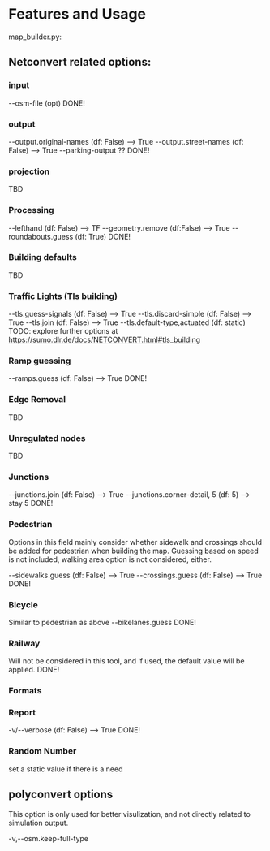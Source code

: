 # Features and Usage

map_builder.py:

## Netconvert related options:

### input
--osm-file (opt)
DONE!

### output
--output.original-names (df: False) --> True
--output.street-names (df: False) --> True
--parking-output ??
DONE!

### projection
TBD

### Processing
--lefthand (df: False)  --> TF
--geometry.remove (df:False) --> True
--roundabouts.guess (df: True)
DONE!

### Building defaults
TBD

### Traffic Lights (Tls building)
--tls.guess-signals (df: False) --> True
--tls.discard-simple (df: False) --> True
--tls.join (df: False) --> True
--tls.default-type,actuated (df: static)
TODO: explore further options at <https://sumo.dlr.de/docs/NETCONVERT.html#tls_building>

### Ramp guessing
--ramps.guess (df: False) --> True
DONE!

### Edge Removal
TBD

### Unregulated nodes
TBD

### Junctions
--junctions.join (df: False) --> True
--junctions.corner-detail, 5 (df: 5) --> stay 5
DONE!

### Pedestrian
Options in this field mainly consider whether sidewalk and crossings should be added for pedestrian when building the map.
Guessing based on speed is not included, walking area option is not considered, either.

--sidewalks.guess (df: False) --> True
--crossings.guess (df: False) --> True
DONE!

### Bicycle
Similar to pedestrian as above
--bikelanes.guess
DONE!

### Railway
Will not be considered in this tool, and if used, the default value will be applied.
DONE!

### Formats


### Report
-v/--verbose (df: False) --> True
DONE!

### Random Number
set a static value if there is a need


## polyconvert options
This option is only used for better visulization, and not directly related to simulation output.

-v,--osm.keep-full-type

